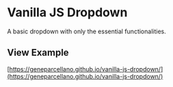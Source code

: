 # Vanilla JS Dropdown
A basic dropdown with only the essential functionalities.

## View Example
[https://geneparcellano.github.io/vanilla-js-dropdown/](https://geneparcellano.github.io/vanilla-js-dropdown/)
